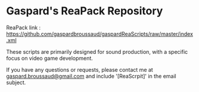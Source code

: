 # Gaspard's ReaPack Repository

ReaPack link : https://github.com/gaspardbroussaud/gaspardReaScripts/raw/master/index.xml

These scripts are primarily designed for sound production, with a specific focus on video game development.

If you have any questions or requests, please contact me at gaspard.broussaud@gmail.com and include '[ReaScrpit]' in the email subject.

